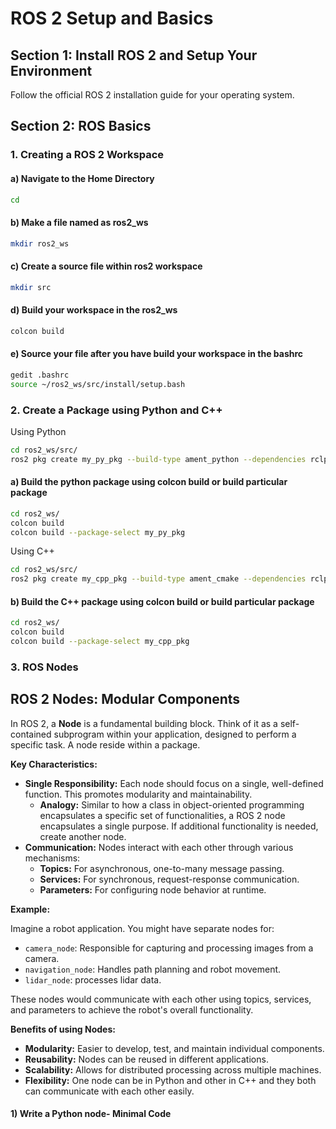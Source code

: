 # ROS 2 Setup and Basics

## Section 1: Install ROS 2 and Setup Your Environment

Follow the official ROS 2 installation guide for your operating system.

## Section 2: ROS Basics

### 1. Creating a ROS 2 Workspace

#### a) Navigate to the Home Directory

```bash
cd
```
#### b) Make a file named as ros2_ws
```bash
mkdir ros2_ws
```
#### c) Create a source file within ros2 workspace
```bash
mkdir src
```
#### d) Build your workspace in the ros2_ws
```bash
colcon build
```
#### e) Source your file after you have build your workspace in the bashrc
```bash
gedit .bashrc
source ~/ros2_ws/src/install/setup.bash
```
### 2. Create a  Package using Python and C++
Using Python
```bash
cd ros2_ws/src/
ros2 pkg create my_py_pkg --build-type ament_python --dependencies rclpy
```
#### a) Build the python package using colcon build or build particular package
```bash
cd ros2_ws/
colcon build
colcon build --package-select my_py_pkg
```
Using C++
```bash
cd ros2_ws/src/
ros2 pkg create my_cpp_pkg --build-type ament_cmake --dependencies rclpy

```


#### b) Build the C++ package using colcon build or build particular package
```bash
cd ros2_ws/
colcon build
colcon build --package-select my_cpp_pkg
```
### 3. ROS Nodes
## ROS 2 Nodes: Modular Components

In ROS 2, a **Node** is a fundamental building block. Think of it as a self-contained subprogram within your application, designed to perform a specific task. A node reside within a package.

**Key Characteristics:**

* **Single Responsibility:** Each node should focus on a single, well-defined function. This promotes modularity and maintainability.
    * **Analogy:** Similar to how a class in object-oriented programming encapsulates a specific set of functionalities, a ROS 2 node encapsulates a single purpose. If additional functionality is needed, create another node.
* **Communication:** Nodes interact with each other through various mechanisms:
    * **Topics:** For asynchronous, one-to-many message passing.
    * **Services:** For synchronous, request-response communication.
    * **Parameters:** For configuring node behavior at runtime.

**Example:**

Imagine a robot application. You might have separate nodes for:

* `camera_node`: Responsible for capturing and processing images from a camera.
* `navigation_node`: Handles path planning and robot movement.
* `lidar_node`: processes lidar data.

These nodes would communicate with each other using topics, services, and parameters to achieve the robot's overall functionality.

**Benefits of using Nodes:**

* **Modularity:** Easier to develop, test, and maintain individual components.
* **Reusability:** Nodes can be reused in different applications.
* **Scalability:** Allows for distributed processing across multiple machines.
* **Flexibility:** One node can be in Python and other in C++ and they both can communicate with each other easily.

#### 1) Write a Python node- Minimal Code

  


